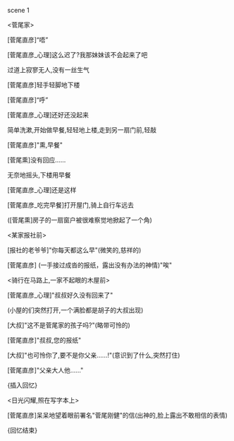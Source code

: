 scene 1

<菅尾家>

[菅尾直彦]“唔”

[菅尾直彦_心理]这么迟了?我那妹妹该不会起来了吧

过道上寂寥无人,没有一丝生气

[菅尾直彦]轻手轻脚地下楼

[菅尾直彦]“呼”

[菅尾直彦_心理]还好还没起来

简单洗漱,开始做早餐,轻轻地上楼,走到另一扇门前,轻敲

[菅尾直彦]"熏,早餐"

[菅尾熏]没有回应……

无奈地摇头,下楼用早餐

[菅尾直彦_心理]还是这样

[菅尾直彦_吃完早餐]打开屋门,骑上自行车远去

([菅尾熏]房子的一扇窗户被很难察觉地掀起了一个角)

<某家报社前>

[报社的老爷爷]"你每天都这么早"(微笑的,慈祥的)

[菅尾直彦] (一手接过成沓的报纸，露出没有办法的神情)"唉"

<骑行在马路上,一家不起眼的木屋前>

[菅尾直彦_心理]"叔叔好久没有回来了"

(小屋的们突然打开,一个满脸都是胡子的大叔出现)

[大叔]"这不是菅尾家的孩子吗?"(略带可怜的)

[菅尾直彦]"叔叔,您的报纸"

[大叔]"也可怜你了,要不是你父亲……!"(意识到了什么,突然打住)

[菅尾直彦]"父亲大人他……"

{插入回忆}

<日光闪耀,照在写字本上>

[菅尾直彦]呆呆地望着眼前署名"菅尾刚健"的信(出神的,脸上露出不敢相信的表情)

{回忆结束}